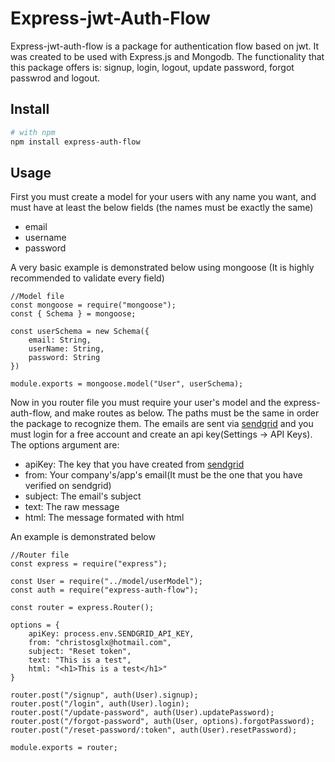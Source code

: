 # Express-jwt-Auth-Flow
Express-jwt-auth-flow is a package for authentication flow based on jwt. It was
created to be used with Express.js and Mongodb. The functionality that this package offers is: signup, login, logout, update password, forgot passwrod and logout. 

## Install

```bash
# with npm
npm install express-auth-flow
```

## Usage

First you must create a model for your users with any name you want, and must have at least the below fields (the names must be exactly the same)
- email
- username
- password

A very basic example is demonstrated below using mongoose (It is highly recommended to validate every field)

```
//Model file
const mongoose = require("mongoose");
const { Schema } = mongoose;

const userSchema = new Schema({
    email: String,
    userName: String,
    password: String
})

module.exports = mongoose.model("User", userSchema);
````


Now in you router file you must require your user's model and the express-auth-flow, and make routes as below. The paths must be the same in order the package to recognize them.
The emails are sent via [sendgrid](https://sendgrid.com/) and you must login for a free account and create an api key(Settings -> API Keys). The options argument are:
- apiKey: The key that you have created from [sendgrid](https://sendgrid.com/)
- from: Your company's/app's email(It must be the one that you have verified on sendgrid)
- subject: The email's subject
- text: The raw message
- html: The message formated with html

An example is demonstrated below

```
//Router file
const express = require("express");

const User = require("../model/userModel");
const auth = require("express-auth-flow");

const router = express.Router();

options = {
    apiKey: process.env.SENDGRID_API_KEY,
    from: "christosglx@hotmail.com",
    subject: "Reset token",
    text: "This is a test",
    html: "<h1>This is a test</h1>"
}

router.post("/signup", auth(User).signup);
router.post("/login", auth(User).login);
router.post("/update-password", auth(User).updatePassword);
router.post("/forgot-password", auth(User, options).forgotPassword);
router.post("/reset-password/:token", auth(User).resetPassword);

module.exports = router;
```